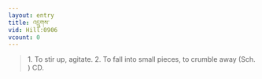 ```yaml
---
layout: entry
title: འདྲུགས་
vid: Hill:0906
vcount: 0
---
```


> 1\.
 To stir up, agitate\.
 2\.
 To fall into small pieces, to crumble away (Sch\.
) CD\.

